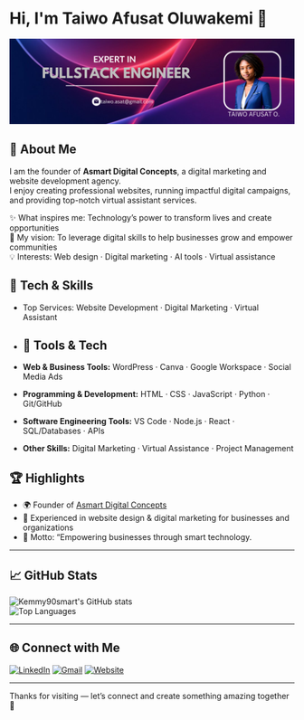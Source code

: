# Hi, I'm Taiwo Afusat Oluwakemi 👋
![Banner](./banner.png)

## 🚀 About Me
I am the founder of **Asmart Digital Concepts**, a digital marketing and website development agency.  
I enjoy creating professional websites, running impactful digital campaigns, and providing top-notch virtual assistant services.  

✨ What inspires me: Technology’s power to transform lives and create opportunities  
🎯 My vision: To leverage digital skills to help businesses grow and empower communities  
💡 Interests: Web design · Digital marketing · AI tools · Virtual assistance


## 🧰 Tech & Skills
- Top Services: Website Development · Digital Marketing · Virtual Assistant
  
- ## 🧰 Tools & Tech
- **Web & Business Tools:** WordPress · Canva · Google Workspace · Social Media Ads  
- **Programming & Development:** HTML · CSS · JavaScript · Python · Git/GitHub  
- **Software Engineering Tools:** VS Code · Node.js · React · SQL/Databases · APIs  
- **Other Skills:** Digital Marketing · Virtual Assistance · Project Management
 

## 🏆 Highlights
- 🌍 Founder of [Asmart Digital Concepts](https://www.asmart.com.ng)  
- 💼 Experienced in website design & digital marketing for businesses and organizations  
- 💬 Motto: “Empowering businesses through smart technology.

---

## 📈 GitHub Stats
![Kemmy90smart's GitHub stats](https://github-readme-stats.vercel.app/api?username=Kemmy90smart&show_icons=true&theme=default)  
![Top Languages](https://github-readme-stats.vercel.app/api/top-langs/?username=Kemmy90smart&layout=compact&theme=default)

---

## 🌐 Connect with Me
[![LinkedIn](https://img.shields.io/badge/LinkedIn-Connect-blue?logo=linkedin&style=for-the-badge)]([https://www.linkedin.com/in/taiwo-afusat-oluwakemi/](https://www.linkedin.com/in/taiwo-afusat-oluwakemi/))  
[![Gmail](https://img.shields.io/badge/Email-D14836?style=for-the-badge&logo=gmail&logoColor=white)](mailto:taiwo.asat@gmail.com) 
[![Website](https://img.shields.io/badge/Website-Visit-green?style=for-the-badge&logo=google-chrome)](https://www.asmart.com.ng)

---

Thanks for visiting — let’s connect and create something amazing together 🚀

